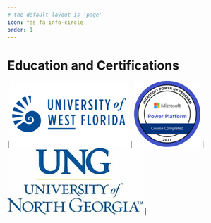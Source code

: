 ```yaml
---
# the default layout is 'page'
icon: fas fa-info-circle
order: 1
---
```



# Education and Certifications

|![uwf-logo](../assets/uwf-logo-small.png) | ![power-platform-grad-badge](../assets/mspp-badge-150x150.png) | ![ung-logo](../assets/ung-logo-small.jpg) |

